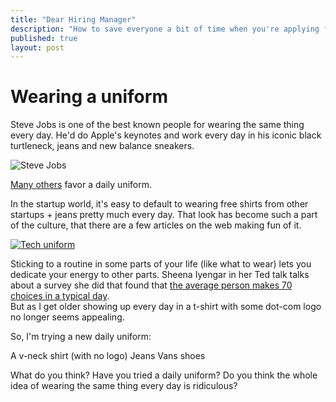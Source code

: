 ```yaml
---
title: "Dear Hiring Manager"
description: "How to save everyone a bit of time when you're applying for a job"
published: true
layout: post
---
```


# Wearing a uniform

Steve Jobs is one of the best known people for wearing the same thing every day. He'd do Apple's keynotes and work every day in his iconic black turtleneck, jeans and new balance sneakers. 

![Steve Jobs](http://fast.customer.io/s/Steve-Jobs.jpg)

[Many others](http://www.forbes.com/pictures/efkk45klli/mark-zuckerberg/) favor a daily uniform. 

In the startup world, it's easy to default to wearing free shirts from other startups + jeans pretty much every day. That look has become such a part of the culture, that there are a few articles on the web making fun of it.

[![Tech uniform](http://fast.customer.io/s/Tech-Uniform.png)](http://www.businessinsider.com/tech-uniform-2014-5)

Sticking to a routine in some parts of your life (like what to wear) lets you dedicate your energy to other parts. Sheena Iyengar in her Ted talk talks about a survey she did that found that [the average person makes 70 choices in a typical day](http://www.ted.com/talks/sheena_iyengar_choosing_what_to_choose#t-80637).  
But as I get older showing up every day in a t-shirt with some dot-com logo no longer seems appealing. 

So, I'm trying a new daily uniform:

A v-neck shirt (with no logo)
Jeans
Vans shoes

What do you think? Have you tried a daily uniform? Do you think the whole idea of wearing the same thing every day is ridiculous?





